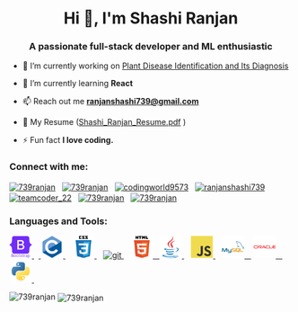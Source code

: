 <h1 align="center">Hi 👋, I'm Shashi Ranjan</h1>
<h3 align="center">A passionate full-stack developer and ML enthusiastic</h3>


- 🔭 I’m currently working on [Plant Disease Identification and Its Diagnosis](https://github.com/739ranjan/Plant-Disease-Identification-And-Diagnosis)

- 🌱 I’m currently learning **React**

- 📫 Reach out me **ranjanshashi739@gmail.com**

- 📄 My Resume ([Shashi_Ranjan_Resume.pdf](https://github.com/user-attachments/files/16691591/Shashi_Ranjan_Resume.pdf)
)

- ⚡ Fun fact **I love coding.**

<h3 align="left">Connect with me:</h3>
<p align="left">
<a href="https://twitter.com/739ranjan" target="blank"><img align="center" src="https://raw.githubusercontent.com/rahuldkjain/github-profile-readme-generator/master/src/images/icons/Social/twitter.svg" alt="739ranjan" height="30" width="40" /></a>&nbsp;&nbsp;
<a href="https://linkedin.com/in/739ranjan" target="blank"><img align="center" src="https://raw.githubusercontent.com/rahuldkjain/github-profile-readme-generator/master/src/images/icons/Social/linked-in-alt.svg" alt="739ranjan" height="30" width="40" /></a>&nbsp;&nbsp;
<a href="https://www.youtube.com/c/codingworld9573" target="blank"><img align="center" src="https://raw.githubusercontent.com/rahuldkjain/github-profile-readme-generator/master/src/images/icons/Social/youtube.svg" alt="codingworld9573" height="30" width="40" /></a>&nbsp;&nbsp;
<a href="https://www.hackerrank.com/ranjanshashi739" target="blank"><img align="center" src="https://raw.githubusercontent.com/rahuldkjain/github-profile-readme-generator/master/src/images/icons/Social/hackerrank.svg" alt="ranjanshashi739" height="30" width="40" /></a>&nbsp;&nbsp;
<a href="https://codeforces.com/profile/teamcoder_22" target="blank"><img align="center" src="https://raw.githubusercontent.com/rahuldkjain/github-profile-readme-generator/master/src/images/icons/Social/codeforces.svg" alt="teamcoder_22" height="30" width="40" /></a>&nbsp;&nbsp;
<a href="https://www.leetcode.com/739ranjan" target="blank"><img align="center" src="https://raw.githubusercontent.com/rahuldkjain/github-profile-readme-generator/master/src/images/icons/Social/leet-code.svg" alt="739ranjan" height="30" width="40" /></a>&nbsp;&nbsp;
<a href="https://auth.geeksforgeeks.org/user/739ranjan" target="blank"><img align="center" src="https://raw.githubusercontent.com/rahuldkjain/github-profile-readme-generator/master/src/images/icons/Social/geeks-for-geeks.svg" alt="739ranjan" height="30" width="40" /></a>&nbsp;&nbsp;
</p>

<h3 align="left">Languages and Tools:</h3>
<p align="left"> <a href="https://getbootstrap.com" target="_blank" rel="noreferrer"> <img src="https://raw.githubusercontent.com/devicons/devicon/master/icons/bootstrap/bootstrap-plain-wordmark.svg" alt="bootstrap" width="40" height="40"/> </a> &nbsp;&nbsp;<a href="https://www.cprogramming.com/" target="_blank" rel="noreferrer"> <img src="https://raw.githubusercontent.com/devicons/devicon/master/icons/c/c-original.svg" alt="c" width="40" height="40"/> </a>&nbsp;&nbsp; <a href="https://www.w3schools.com/css/" target="_blank" rel="noreferrer"> <img src="https://raw.githubusercontent.com/devicons/devicon/master/icons/css3/css3-original-wordmark.svg" alt="css3" width="40" height="40"/> </a>&nbsp;&nbsp; <a href="https://git-scm.com/" target="_blank" rel="noreferrer"> <img src="https://www.vectorlogo.zone/logos/git-scm/git-scm-icon.svg" alt="git" width="40" height="40"/> </a>&nbsp;&nbsp; <a href="https://www.w3.org/html/" target="_blank" rel="noreferrer"> <img src="https://raw.githubusercontent.com/devicons/devicon/master/icons/html5/html5-original-wordmark.svg" alt="html5" width="40" height="40"/>&nbsp;&nbsp; </a> <a href="https://www.java.com" target="_blank" rel="noreferrer"> <img src="https://raw.githubusercontent.com/devicons/devicon/master/icons/java/java-original.svg" alt="java" width="40" height="40"/> </a>&nbsp;&nbsp; <a href="https://developer.mozilla.org/en-US/docs/Web/JavaScript" target="_blank" rel="noreferrer"> <img src="https://raw.githubusercontent.com/devicons/devicon/master/icons/javascript/javascript-original.svg" alt="javascript" width="40" height="40"/> </a>&nbsp;&nbsp; <a href="https://www.mysql.com/" target="_blank" rel="noreferrer"> <img src="https://raw.githubusercontent.com/devicons/devicon/master/icons/mysql/mysql-original-wordmark.svg" alt="mysql" width="40" height="40"/> &nbsp;&nbsp;</a> <a href="https://www.oracle.com/" target="_blank" rel="noreferrer"> <img src="https://raw.githubusercontent.com/devicons/devicon/master/icons/oracle/oracle-original.svg" alt="oracle" width="40" height="40"/> &nbsp;&nbsp;</a> <a href="https://www.python.org" target="_blank" rel="noreferrer"> <img src="https://raw.githubusercontent.com/devicons/devicon/master/icons/python/python-original.svg" alt="python" width="40" height="40"/> </a> &nbsp;&nbsp;</p>

<p><img align="left" src="https://github-readme-stats.vercel.app/api/top-langs?username=739ranjan&show_icons=true&locale=en&layout=compact" alt="739ranjan" /></p>

<p>&nbsp;<img align="center" src="https://github-readme-stats.vercel.app/api?username=739ranjan&show_icons=true&locale=en" alt="739ranjan" /></p>

